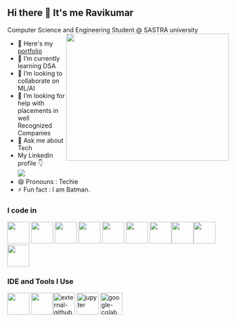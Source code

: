 ## Hi there 👋 It's me Ravikumar

Computer Science and Engineering Student @ SASTRA university
<img align="right" width="370" height="290" src="https://i.pinimg.com/originals/47/f0/34/47f0342cec72b800463bf003eac1257e.gif">
- 🔭 Here's my [portfolio](https://hareesh.web.app/)                                                 
- 🌱 I’m currently learning DSA
- 👯 I’m looking to collaborate on ML/AI
- 🤔 I’m looking for help with placements in well Recognized Companies
- 💬 Ask me about Tech
- My LinkedIn profile 👇
<br />      [<img src="https://img.shields.io/badge/LinkedIn-0077B5?style=for-the-badge&logo=linkedin&logoColor=white" />](https://www.linkedin.com/in/ravi-kumar-profile/)
- 😄 Pronouns : Techie
- ⚡ Fun fact : I am Batman.


### I code in
<img height="50" width="50" src="https://img.icons8.com/color/48/000000/python.png" /> <img height="50" width="50" src="https://img.icons8.com/color/48/000000/c-programming.png" /> <img height="50" width="50" src="https://img.icons8.com/color/48/000000/c-plus-plus-logo.png" /> <img height="50" width="50" src="https://img.icons8.com/color/48/000000/java-coffee-cup-logo.png" /> <img height="50" width="50" src="https://img.icons8.com/color/48/000000/html-5.png" /> <img height="50" width="50" src="https://img.icons8.com/color/48/000000/css3.png" /> <img height="50" width="50" src="https://img.icons8.com/color/48/000000/javascript.png"/><img height="50" width="50" src="https://img.icons8.com/color/48/000000/tensorflow.png"/><img height="50" width="50" src="https://img.icons8.com/color/48/000000/mysql-logo.png"/> <img height="50" width="50" src="https://img.icons8.com/color/48/000000/mongodb.png"/> 

### IDE and Tools I Use 
<img height="50" width="50" src="https://img.icons8.com/color/48/000000/visual-studio-code-2019.png"/> <img height="50" width="50" src="https://img.icons8.com/color/50/000000/git.png"/><img width="50" height="50" src="https://img.icons8.com/external-tal-revivo-light-tal-revivo/24/external-github-community-for-software-building-and-testing-online-logo-light-tal-revivo.png" alt="external-github-community-for-software-building-and-testing-online-logo-light-tal-revivo"/> <img width="50" height="50" src="https://img.icons8.com/fluency/48/jupyter.png" alt="jupyter"/> <img width="50" height="50" src="https://img.icons8.com/color/48/google-colab.png" alt="google-colab"/>

